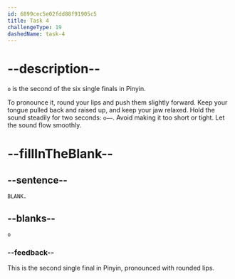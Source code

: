 ```yaml
---
id: 6899cec5e02fdd88f91905c5
title: Task 4
challengeType: 19
dashedName: task-4
---
```


<!-- (Audio) A: o -->

# --description--

`o` is the second of the six single finals in Pinyin.

To pronounce it, round your lips and push them slightly forward. Keep your tongue pulled back and raised up, and keep your jaw relaxed. Hold the sound steadily for two seconds: `o——`. Avoid making it too short or tight. Let the sound flow smoothly.

# --fillInTheBlank--

## --sentence--

`BLANK.`

## --blanks--

`o`

### --feedback--

This is the second single final in Pinyin, pronounced with rounded lips.
